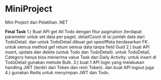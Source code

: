 # MiniProject
Mini Project dari Pelatihan .NET


**Final Task**
1.) Buat API get All Todo dengan fitur pagination (terdapat parameter untuk set data per page). detailCount di isi jumlah data dari TodoDetail. dan untuk TodoDetail dibuat get spesifffata berdasarkan FK. untuk semua method gef retum semua data tanpa field Guid
2.) buat API insert, update dan delete (untuk Todo dan TodoDetail). untuk TodoDetail, Category hanya bisa menerima value Task dan Daily Activity. untuk insert di TodoDetail gunakan metode Bulk.
3.) buat 1 API login yang melakukan handling JWT (terdiri dari Token dan resh Token). dan buat API logout juga
4.) gunakan Redis untuk menyimpan JWT dan Todo.
